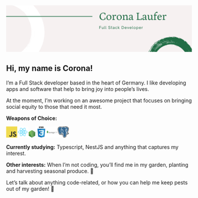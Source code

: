 ![Header](./assets/corona-banner.png "Header")


## Hi, my name is Corona!
<p>
I’m a Full Stack developer based in the heart of Germany. I like developing apps and software that help to bring joy into people’s lives.
</p>
At the moment, I’m working on an awesome project that focuses on bringing social equity to those that need it most.  


**Weapons of Choice:**  

<img height="30" src="https://raw.githubusercontent.com/github/explore/80688e429a7d4ef2fca1e82350fe8e3517d3494d/topics/javascript/javascript.png"><img height="30" src="https://raw.githubusercontent.com/github/explore/80688e429a7d4ef2fca1e82350fe8e3517d3494d/topics/react/react.png"><img height="20" src="https://raw.githubusercontent.com/github/explore/80688e429a7d4ef2fca1e82350fe8e3517d3494d/topics/nodejs/nodejs.png"><img height="30" src="https://raw.githubusercontent.com/github/explore/80688e429a7d4ef2fca1e82350fe8e3517d3494d/topics/css/css.png"><img height="30" src="https://raw.githubusercontent.com/github/explore/80688e429a7d4ef2fca1e82350fe8e3517d3494d/topics/mongodb/mongodb.png"><img height="30" src="https://raw.githubusercontent.com/github/explore/80688e429a7d4ef2fca1e82350fe8e3517d3494d/topics/postgresql/postgresql.png">



**Currently studying:**
Typescript, NestJS and anything that captures my interest.



**Other interests:**
When I’m not coding, you’ll find me in my garden, planting and harvesting seasonal produce. :tomato:

Let’s talk about anything code-related, or how you can help me keep pests out of my garden! :bug:



